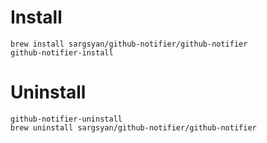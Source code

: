 # Install

```
brew install sargsyan/github-notifier/github-notifier
github-notifier-install
```

# Uninstall

```
github-notifier-uninstall
brew uninstall sargsyan/github-notifier/github-notifier
```
